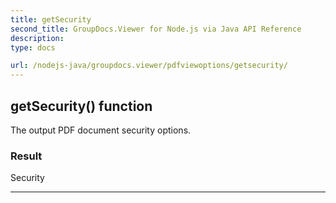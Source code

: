 ```yaml
---
title: getSecurity
second_title: GroupDocs.Viewer for Node.js via Java API Reference
description: 
type: docs

url: /nodejs-java/groupdocs.viewer/pdfviewoptions/getsecurity/
---
```


## getSecurity()  function

 The output PDF document security options.
 

### Result
Security


---


